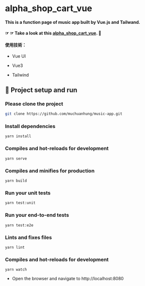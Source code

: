 # alpha_shop_cart_vue

#### This is a function page of music app built by Vue.js and Tailwand.

#### ☞ ☞ Take a look at this [alpha_shop_cart_vue](https://muchuanhung.github.io/music-app_vue/). 👀

#### 使用技術：

- Vue UI

- Vue3

- Tailwind


## 🏃‍ Project setup and run

### Please clone the project

```bash
git clone https://github.com/muchuanhung/music-app.git
```

### Install dependencies

```
yarn install
```

### Compiles and hot-reloads for development
```
yarn serve
```

### Compiles and minifies for production
```
yarn build
```

### Run your unit tests
```
yarn test:unit
```

### Run your end-to-end tests
```
yarn test:e2e
```

### Lints and fixes files
```
yarn lint
```
### Compiles and hot-reloads for development

```
yarn watch
```

- Open the browser and navigate to http://localhost:8080

